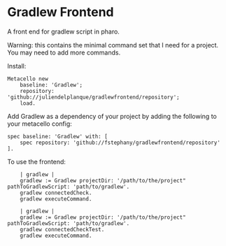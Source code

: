 Gradlew Frontend
===============

A front end for gradlew script in pharo.

Warning: this contains the minimal command set that I need for a project. You may need to add more commands.

Install:

~~~
Metacello new
    baseline: 'Gradlew';
    repository: 'github://juliendelplanque/gradlewfrontend/repository';
    load.
~~~

Add Gradlew as a dependency of your project by adding the following to your metacello config:

~~~
spec baseline: 'Gradlew' with: [
    spec repository: 'github://fstephany/gradlewfrontend/repository' ].
~~~

To use the frontend:

~~~
    | gradlew |
    gradlew := Gradlew projectDir: '/path/to/the/project" pathToGradlewScript: 'path/to/gradlew'.
    gradlew connectedCheck.
    gradlew executeCommand.
~~~

~~~
    | gradlew |
    gradlew := Gradlew projectDir: '/path/to/the/project" pathToGradlewScript: 'path/to/gradlew'.
    gradlew connectedCheckTest.
    gradlew executeCommand.
~~~
